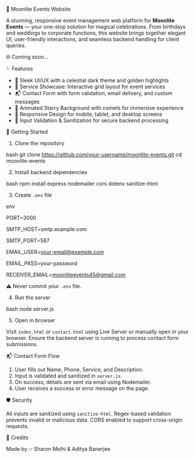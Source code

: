 🌙 Moonlite Events Website

A stunning, responsive event management web platform for **Moonlite Events** — your one-stop solution for magical celebrations. From birthdays and weddings to corporate functions, this website brings together elegant UI, user-friendly interactions, and seamless backend handling for client queries.

🌐 Coming soon...

 ✨ Features

- 🎨 Sleek UI/UX with a celestial dark theme and golden highlights
- 🎉 Service Showcase: Interactive grid layout for event services
- 📬 Contact Form with form validation, email delivery, and custom messages
- 🌌 Animated Starry Background with comets for immersive experience
- 📱 Responsive Design for mobile, tablet, and desktop screens
- 🔐 Input Validation & Sanitization for secure backend processing

🚀 Getting Started

 1. Clone the repository

bash
git clone https://github.com/your-username/moonlite-events.git
cd moonlite-events


2. Install backend dependencies

bash
npm install express nodemailer cors dotenv sanitize-html

 3. Create `.env` file

env

PORT=3000

SMTP_HOST=smtp.example.com

SMTP_PORT=587

EMAIL_USER=your-email@example.com

EMAIL_PASS=your-password

RECEIVER_EMAIL=moonliteevents45@gmail.com

⚠️ Never commit your `.env` file.

4. Run the server

bash
node server.js

5. Open in browser

Visit `index.html` or `contact.html` using Live Server or manually open in your browser. Ensure the backend server is running to process contact form submissions.

📬 Contact Form Flow

1. User fills out Name, Phone, Service, and Description.
2. Input is validated and sanitized in `server.js`.
3. On success, details are sent via email using Nodemailer.
4. User receives a success or error message on the page.

 🛡️ Security

All inputs are sanitized using `sanitize-html`.
Regex-based validation prevents invalid or malicious data.
CORS enabled to support cross-origin requests.


🧠 Credits

Made by :- Sharon Melhi & Aditya Banerjee
